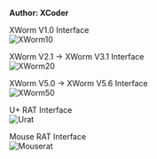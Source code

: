 <b>Author: XCoder</b><br>

XWorm V1.0 Interface  
![XWorm10](https://github.com/user-attachments/assets/80d294dd-538d-4d87-a0fe-37b49f8b6123)  

XWorm V2.1 -> XWorm V3.1 Interface  
![XWorm20](https://github.com/yuankong666/Ultimate-RAT-Collection/assets/128066597/2537dd24-727c-48f7-b4c3-951962242b76)

XWorm V5.0 -> XWorm V5.6 Interface  
![XWorm50](https://github.com/yuankong666/Ultimate-RAT-Collection/assets/128066597/40ae78b2-232f-4c3a-9b49-af491ac20cff)

U+ RAT Interface  
![Urat](https://github.com/user-attachments/assets/f73868d9-684c-413b-9435-48170590b58a)

Mouse RAT Interface  
![Mouserat](https://github.com/user-attachments/assets/1a1ad20b-1a62-4cb2-b291-306284ae7119)
